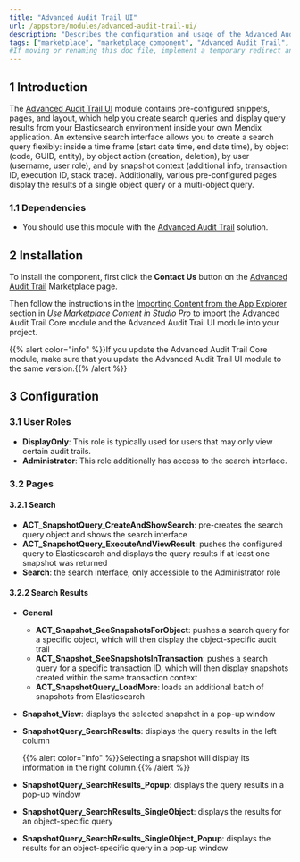 ```yaml
---
title: "Advanced Audit Trail UI"
url: /appstore/modules/advanced-audit-trail-ui/
description: "Describes the configuration and usage of the Advanced Audit Trail UI module, which is available in the Mendix Marketplace."
tags: ["marketplace", "marketplace component", "Advanced Audit Trail", "UI"]
#If moving or renaming this doc file, implement a temporary redirect and let the respective team know they should update the URL in the product. See Mapping to Products for more details. 
---
```


## 1 Introduction

The [Advanced Audit Trail UI](https://marketplace.mendix.com/link/component/120943) module contains pre-configured snippets, pages, and layout, which help you create search queries and display query results from your Elasticsearch environment inside your own Mendix application. An extensive search interface allows you to create a search query flexibly: inside a time frame (start date time, end date time), by object (code, GUID, entity), by object action (creation, deletion), by user (username, user role), and by snapshot context (additional info, transaction ID, execution ID, stack trace). Additionally, various pre-configured pages display the results of a single object query or a multi-object query.

### 1.1 Dependencies

* You should use this module with the [Advanced Audit Trail](/appstore/modules/advanced-audit-trail/) solution.

## 2 Installation

To install the component, first click the **Contact Us** button on the [Advanced Audit Trail](https://marketplace.mendix.com/link/component/120943) Marketplace page. 

Then follow the instructions in the [Importing Content from the App Explorer](/appstore/overview/app-store-content/#import) section in *Use Marketplace Content in Studio Pro* to import the Advanced Audit Trail Core module and the Advanced Audit Trail UI module into your project.

{{% alert color="info" %}}If you update the Advanced Audit Trail Core module, make sure that you update the Advanced Audit Trail UI module to the same version.{{% /alert %}}

## 3 Configuration

### 3.1 User Roles

* **DisplayOnly**: This role is typically used for users that may only view certain audit trails.
* **Administrator**: This role additionally has access to the search interface.

### 3.2 Pages

#### 3.2.1 Search

* **ACT_SnapshotQuery_CreateAndShowSearch**: pre-creates the search query object and shows the search interface
* **ACT_SnapshotQuery_ExecuteAndViewResult**: pushes the configured query to Elasticsearch and displays the query results if at least one snapshot was returned
* **Search**: the search interface, only accessible to the Administrator role

#### 3.2.2 Search Results

* **General**
    * **ACT_Snapshot_SeeSnapshotsForObject**: pushes a search query for a specific object, which will then display the object-specific audit trail
    * **ACT_Snapshot_SeeSnapshotsInTransaction**: pushes a search query for a specific transaction ID, which will then display snapshots created within the same transaction context
    * **ACT_SnapshotQuery_LoadMore**: loads an additional batch of snapshots from Elasticsearch
* **Snapshot_View**: displays the selected snapshot in a pop-up window
* **SnapshotQuery_SearchResults**: displays the query results in the left column

    {{% alert color="info" %}}Selecting a snapshot will display its information in the right column.{{% /alert %}}

* **SnapshotQuery_SearchResults_Popup**: displays the query results in a pop-up window
* **SnapshotQuery_SearchResults_SingleObject**: displays the results for an object-specific query
* **SnapshotQuery_SearchResults_SingleObject_Popup**: displays the results for an object-specific query in a pop-up window

